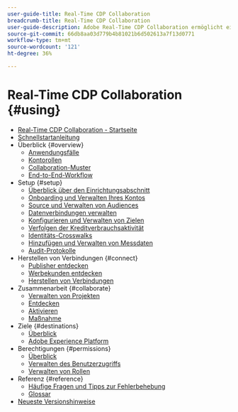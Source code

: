 ```yaml
---
user-guide-title: Real-Time CDP Collaboration
breadcrumb-title: Real-Time CDP Collaboration
user-guide-description: Adobe Real-Time CDP Collaboration ermöglicht eine nahtlose und sichere Datenfreigabe und Zusammenarbeit zwischen Werbetreibenden und Publishern und erleichtert so Einblicke in Zielgruppen in Echtzeit und personalisierte Marketing-Strategien.
source-git-commit: 66db8aa03d779b4b81021b6d502613a7f13d0771
workflow-type: tm+mt
source-wordcount: '121'
ht-degree: 36%

---
```



# Real-Time CDP Collaboration {#using}

* [Real-Time CDP Collaboration - Startseite](./home.md)
* [Schnellstartanleitung](./quick-start-guide.md)
* Überblick {#overview}
   * [Anwendungsfälle](./overview/use-cases.md)
   * [Kontorollen](./overview/roles.md)
   * [Collaboration-Muster](./overview/collaboration-patterns.md)
   * [End-to-End-Workflow](./overview/end-to-end-workflow.md)
* Setup {#setup}
   * [Überblick über den Einrichtungsabschnitt](./setup/setup-overview.md)
   * [Onboarding und Verwalten Ihres Kontos](./setup/onboard-account.md)
   * [Source und Verwalten von Audiences](./setup/onboard-audiences.md)
   * [Datenverbindungen verwalten](./setup/manage-data-connection.md)
   * [Konfigurieren und Verwalten von Zielen](./setup/manage-destinations.md)
   * [Verfolgen der Kreditverbrauchsaktivität](/help/guide/setup/my-activity.md)
   * [Identitäts-Crosswalks](./setup/identity-crosswalk.md)
   * [Hinzufügen und Verwalten von Messdaten](./setup/onboard-measurement-data.md)
   * [Audit-Protokolle](./setup/audit-logs.md)
* Herstellen von Verbindungen {#connect}
   * [Publisher entdecken](./connect/discover-publishers.md)
   * [Werbekunden entdecken](./connect/discover-advertisers.md)
   * [Herstellen von Verbindungen](./connect/establishing-connections.md)
* Zusammenarbeit {#collaborate}
   * [Verwalten von Projekten](./collaborate/manage-projects.md)
   * [Entdecken](./collaborate/discover.md)
   * [Aktivieren](./collaborate/activate.md)
   * [Maßnahme](./collaborate/measure.md)
* Ziele {#destinations}
   * [Überblick](./destinations/overview.md)
   * [Adobe Experience Platform](./destinations/experience-platform.md)
* Berechtigungen {#permissions}
   * [Überblick](./permissions/overview.md)
   * [Verwalten des Benutzerzugriffs](./permissions/manage-user-access.md)
   * [Verwalten von Rollen](./permissions/manage-roles.md)
* Referenz {#reference}
   * [Häufige Fragen und Tipps zur Fehlerbehebung](./faqs/common-questions.md)
   * [Glossar](./glossary.md)
* [Neueste Versionshinweise](./release-notes/latest.md)
